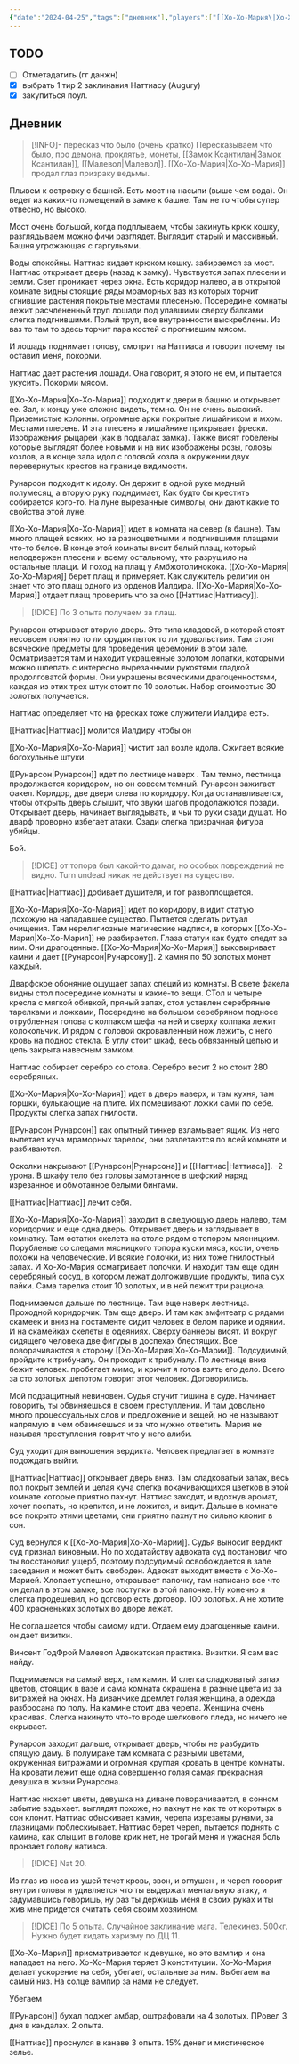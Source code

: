```yaml
---
{"date":"2024-04-25","tags":["дневник"],"players":["[[Хо-Хо-Мария\|Хо-Хо-Мария]]","[[Наттиас\|Наттиас]]","[[Рунарсон\|Рунарсон]]"],"campaign":"GG Dungeon","world-date":null,"world-time-start":null,"previous-session":"[[9 марта 2024]]","next-session":"[[2 мая 2024]]","dg-publish":true,"permalink":"/25-aprelya-2024/","dgPassFrontmatter":true}
---
```



## TODO
- [ ] Отметадатить (гг данжн)
- [x] выбрать 1 тир 2 заклинания Наттиасу (Augury)
- [x] закупиться поул.

## Дневник
> [!INFO]- пересказ что было (очень кратко)
Пересказываем что было, про демона, проклятье, монеты, [[Замок Ксантилан\|Замок Ксантилан]], [[Малевол\|Малевол]]. [[Хо-Хо-Мария\|Хо-Хо-Мария]] продал глаз призраку ведьмы.

Плывем к островку с башней. Есть мост на насыпи (выше чем вода). Он ведет из каких-то помещений в замке к башне. Там не то чтобы супер отвесно, но высоко. 

Мост очень большой, когда подплываем, чтобы закинуть крюк кошку, разглядываем можно фичи разглядет. Выглядит старый и массивный. Башня угрожающая с гаргульями. 

Воды спокойны. Наттиас кидает крюком кошку.  забираемся за мост. Наттиас открывает дверь (назад к замку). Чувствуется запах плесени и земли. Свет проникает через окна. Есть коридор налево, а в открытой комнате видны стоящие ряды мраморных ваз из которых торчит сгнившие растения покрытые местами плесенью. Посередине комнаты лежит расчлененный труп лошади под упавшими сверху балками слегка подгнившими. Полый труп, все внутренности выскреблены. Из ваз то там то здесь торчит пара костей с прогнившим мясом. 

И лошадь поднимает голову, смотрит на Наттиаса и говорит почему ты оставил меня, покорми. 

Наттиас дает растения лошади. Она говорит, я этого не ем, и пытается укусить. Покорми мясом. 

[[Хо-Хо-Мария\|Хо-Хо-Мария]] подходит к двери в башню и открывает ее. Зал, к концу уже сложно видеть, темно. Он не очень высокий. Приземистые колонны. огромные арки покрытые лишайником и мхом. Местами плесень. И эта плесень и лишайнике прикрывает фрески. Изображения рыцарей (как в подвалах замка). Также висят гобелены которые выглядят более новыми и на них изображены розы, головы козлов, а в конце зала идол с головой козла в окружении двух перевернутых крестов на границе видимости. 

Рунарсон подходит к идолу. Он держит в одной руке медный полумесяц, а вторую руку подндимает, Как будто бы крестить собирается кого-то. На луне вырезанные символы, они дают какие то свойства этой луне.

[[Хо-Хо-Мария\|Хо-Хо-Мария]] идет в комната на север (в башне). Там много плащей всяких, но за разноцветными и подгнившими плащами что-то белое. В конце этой комнаты висит белый плащ, который неподвержен плесени и всему остальному, что разрушило на остальные плащи. И поход на плащ у Амбжотолинокока. [[Хо-Хо-Мария\|Хо-Хо-Мария]] берет плащ и примеряет. Как служитель религии он знает что это плащ одного из орденов Иалдира. [[Хо-Хо-Мария\|Хо-Хо-Мария]] отдает плащ проверить что за оно [[Наттиас\|Наттиасу]].

> [!DICE] По 3 опыта получаем за плащ.

Рунарсон открывает вторую дверь. Это типа кладовой, в которой стоят несовсем понятно то ли орудия пыток то ли удовольствия. Там стоят всяческие предметы для проведения церемоний в этом зале. Осматривается там и находит украшенные золотом лопатки, которыми можно шлепать с интересно вырезанными рукоятями гладкой продолговатой формы. Они украшены всяческими драгоценностями, каждая из этих трех штук стоит по 10 золотых. Набор стоимостью 30 золотых получается. 

Наттиас определяет что на фресках тоже служители Иалдира есть. 

[[Наттиас\|Наттиас]] молится Иалдиру чтобы он 

[[Хо-Хо-Мария\|Хо-Хо-Мария]] чистит зал возле идола. Сжигает всякие богохульные штуки. 

[[Рунарсон\|Рунарсон]] идет по лестнице наверх . Там темно, лестница продолжается коридором, но он совсем темный. Рунарсон зажигает факел. Коридор, две двери слева по коридору. Когда останавливается, чтобы открыть дверь слышит, что звуки шагов продолажются позади. Открывает дверь, начинает выглядывать, и чьи то руки сзади душат. Но дварф проворно избегает атаки. Сзади слегка призрачная фигура убийцы. 

Бой.

>[!DICE] от топора был какой-то дамаг, но особых повреждений не видно. Turn undead никак не действует на существо. 

[[Наттиас\|Наттиас]] добивает душителя, и тот развоплощается.

[[Хо-Хо-Мария\|Хо-Хо-Мария]] идет по коридору, в идит статую ,похожую на нападавшее существо. Пытается сделать ритуал очищения. Там нерелигиозные магические надписи, в которых [[Хо-Хо-Мария\|Хо-Хо-Мария]] не разбирается. Глаза статуи как будто следят за ним. Они драгоценные. [[Хо-Хо-Мария\|Хо-Хо-Мария]] выковыривает камни и дает [[Рунарсон\|Рунарсону]]. 2 камня по 50 золотых монет каждый. 

Дварфское обоняние ощущает запах специй из комнаты. В свете факела видны стол посередине комнаты и какие-то вещи.  СТол и четыре кресла с мягкой обивкой, пряный запах, стол уставлен серебряные тарелками и ложками, Посередине на большом серебряном подносе отрубленная голова с колпаком шефа на ней и сверху колпака лежит колокольчик. И рядом с головой окровавленный нож лежить, с него кровь на поднос стекла. В углу стоит шкаф, весь обвязанный цепью и цепь закрыта навесным замком. 

Наттиас собирает серебро со стола. Серебро весит 2 но стоит 280 серебряных. 

[[Хо-Хо-Мария\|Хо-Хо-Мария]] идет в дверь наверх, и там кухня, там горшки, булькающие на плите. Их помешивают ложки сами по себе. Продукты слегка запах гнилости.

[[Рунарсон\|Рунарсон]] как опытный тинкер взламывает ящик. Из него вылетает куча мраморных тарелок, они разлетаются по всей комнате и разбиваются. 

Осколки накрывают [[Рунарсон\|Рунарсона]] и [[Наттиас\|Наттиаса]]. -2 урона. В шкафу тело без головы замотанное в шефский наряд изрезанное и обмотанное белыми бинтами. 

[[Наттиас\|Наттиас]] лечит себя.

[[Хо-Хо-Мария\|Хо-Хо-Мария]] заходит в следующую дверь налево, там коридорчик и еще одна дверь. Открывает дверь и заглядывает в комнатку. Там остатки скелета на столе рядом с топором мясницким. Порубленые со следами мясницкого топора куски мяса, кости, очень похожи на человеческие. И всякие полочки, из них тоже гнилостный запах. И Хо-Хо-Мария осматривает полочки. И находит там еще один серебряный сосуд, в котором лежат долгоживущие продукты, типа сух пайки. Сама тарелка стоит 10 золотых, и в ней лежит три рациона. 

Поднимаемся дальше по лестнице.
Там еще наверх лестница. Проходной коридорчик. Там еще дверь. И там как амфитеатр с рядами скамеек и вниз на постаменте сидит человек в белом парике и одянии. И на скамейках скелеты в одеяниях. Сверху баннеры висят. И вокруг сидящего человека две фигуры в доспехах блестящих. Все поворачиваются в сторону [[Хо-Хо-Мария\|Хо-Хо-Марии]]. Подсудимый, пройдите к трибуналу. Он проходит к трибуналу. По лестнице вниз бежит человек. пробегает мимо, и кричит я готов взять его дело. Всего за сто золотых шепотом говорит этот человек. Договорились.

Мой подзащитный невиновен. Судья стучит тишина в суде. Начинает говорить, ты обвиняешься в своем преступлении. И там довольно много процессуальных слов и предложение и вещей, но не называют напрямую в чем обвиняешься и за что нужно ответить. Мария не называя преступления говрит что у него алиби. 

Суд уходит для выношения вердикта. Человек предлагает в комнате подождать выйти. 

[[Наттиас\|Наттиас]] открывает дверь вниз. Там сладковатый запах, весь пол покрыт землей и целая куча слегка покачивающихся цветков в этой комнате которые приятно пахнут. Наттиас заходит, и вдохнув аромат, хочет поспать, но крепится, и не ложится, и видит. Дальше в комнате все покрыто этими цветами, они приятно пахнут но сильно клонит в сон.

Суд вернулся к [[Хо-Хо-Мария\|Хо-Хо-Марии]]. Судья выносит вердикт суд признал виновным. Но по ходатайству адвоката суд постановил что ты восстановил ущерб, поэтому подсудимый освобождается в зале заседания и может быть свободен. Адвокат выходит вместе с Хо-Хо-Марией. Хлопает успешно, откраывает папочку, там написано все что он делал в этом замке, все поступки в этой папочке. Ну конечно я слегка продешевил, но договор есть договор. 100 золотых. А не хотите 400 красненьких золотых во дворе лежат. 

Не соглашается чтобы самому идти. Отдаем ему драгоценные камни. он дает визитки. 

Винсент ГодФрой Малевол Адвокатская практика. Визитки. Я сам вас найду.

Поднимаемся на самый верх, там камин. И слегка сладковатый запах цветов, стоящих в вазе и сама комната окрашена в разные цвета из за витражей на окнах. На диванчике дремлет голая женщина, а одежда разбросана по полу. На камине стоит два черепа. Женщина очень красивая. Слегка накинуто что-то вроде шелкового пледа, но ничего не скрывает. 

Рунарсон заходит дальше, открывает дверь, чтобы не разбудить спящую даму. В полумраке там комната с разными цветами, окруженная витражами и огромная круглая кровать в центре комнаты. На кровати лежит еще одна совершенно голая самая прекрасная девушка в жизни Рунарсона.

Наттиас нюхает цветы, девушка на диване поворачивается, в сонном забытие вздыхает. выглядят похоже, но пахнут не как те от коротырх в сон клонит. Наттиас обыскивает камин, черепа изрезаны рунами, за глазницами поблескиывает. Наттиас берет череп, пытается поднять с камина, как слышит в голове крик нет, не трогай меня и ужасная боль пронзает голову натиаса. 

>[!DICE] Nat 20.

Из глаз из носа из ушей течет кровь, звон, и оглушен , и череп говорит внутри головы и удивляется что ты выдержал ментальную атаку, и задумавшись говоришь, ну раз ты держишь меня в своих руках и ты жив мне придется считать себя своим хозяином. 

> [!DICE] По 5 опыта. Случайное заклинание мага. Телекинез. 500кг. Нужно будет кидать харизму по ДЦ 11.

[[Хо-Хо-Мария]] присматривается к девушке, но это вампир и она нападает на него. Хо-Хо-Мария теряет 3 конституции. Хо-Хо-Мария делает ускорение на себя, убегает, остальные за ним. Выбегаем на самый низ. На солце вампир за нами не следует. 

Убегаем

[[Рунарсон]] бухал поджег амбар, оштрафовали на 4 золотых. ПРовел 3 дня в кандалах. 2 опыта.

[[Наттиас]] проснулся в канаве 3 опыта. 15% денег и мистическое зелье.
